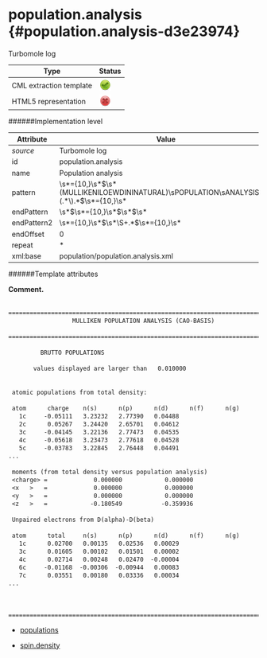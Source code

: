# population.analysis {#population.analysis-d3e23974}

Turbomole log

| Type                                                                                                                                                | Status                                                                                                                                              |
|----|----|
| CML extraction template                                                                                                                             | ![](/imgs/Total.png)                                                                                                                                |
| HTML5 representation                                                                                                                                | ![](/imgs/None.png)                                                                                                                                 |

######Implementation level

| Attribute                                                                                                                                           | Value                                                                                                                                               |
|----|----|
| *source*                                                                                                                                            | Turbomole log                                                                                                                                       |
| id                                                                                                                                                  | population.analysis                                                                                                                                 |
| name                                                                                                                                                | Population analysis                                                                                                                                 |
| pattern                                                                                                                                             | \\s\*={10,}\\s\*\$\\s\*(MULLIKENILOEWDININATURAL)\\sPOPULATION\\sANALYSIS\\s\*\\(.\*\\).\*\$\\s\*={10,}\\s\*                                        |
| endPattern                                                                                                                                          | \\s\*\$\\s\*={10,}\\s\*\$\\s\*\$\\s\*                                                                                                               |
| endPattern2                                                                                                                                         | \\s\*={10,}\\s\*\$\\s\*\\S+.\*\$\\s\*={10,}\\s\*                                                                                                    |
| endOffset                                                                                                                                           | 0                                                                                                                                                   |
| repeat                                                                                                                                              | \*                                                                                                                                                  |
| xml:base                                                                                                                                            | population/population.analysis.xml                                                                                                                  |

######Template attributes

**Comment.**

       ==============================================================================
                      MULLIKEN POPULATION ANALYSIS (CAO-BASIS) 
     ==============================================================================

             BRUTTO POPULATIONS  

           values displayed are larger than   0.010000


     atomic populations from total density:

     atom      charge    n(s)      n(p)      n(d)      n(f)      n(g)
       1c     -0.05111   3.23232   2.77390   0.04488
       2c      0.05267   3.24420   2.65701   0.04612
       3c     -0.04145   3.22136   2.77473   0.04535
       4c     -0.05618   3.23473   2.77618   0.04528
       5c     -0.03783   3.22845   2.76448   0.04491
    ...

     moments (from total density versus population analysis)
     <charge> =             0.000000            0.000000
     <x   >   =             0.000000            0.000000
     <y   >   =             0.000000            0.000000
     <z   >   =            -0.180549           -0.359936

     Unpaired electrons from D(alpha)-D(beta)

     atom      total     n(s)      n(p)      n(d)      n(f)      n(g)
       1c      0.02700   0.00135   0.02536   0.00029
       3c      0.01605   0.00102   0.01501   0.00002
       4c      0.02714   0.00248   0.02470  -0.00004
       6c     -0.01168  -0.00306  -0.00944   0.00083
       7c      0.03551   0.00180   0.03336   0.00034
    ...


     ==============================================================================
     
       
      

-   [populations](/out/md/cml/turbomole_log/populations-d3e23989.md)

<!-- -->

-   [spin.density](/out/md/cml/turbomole_log/spin.density-d3e24170.md)


